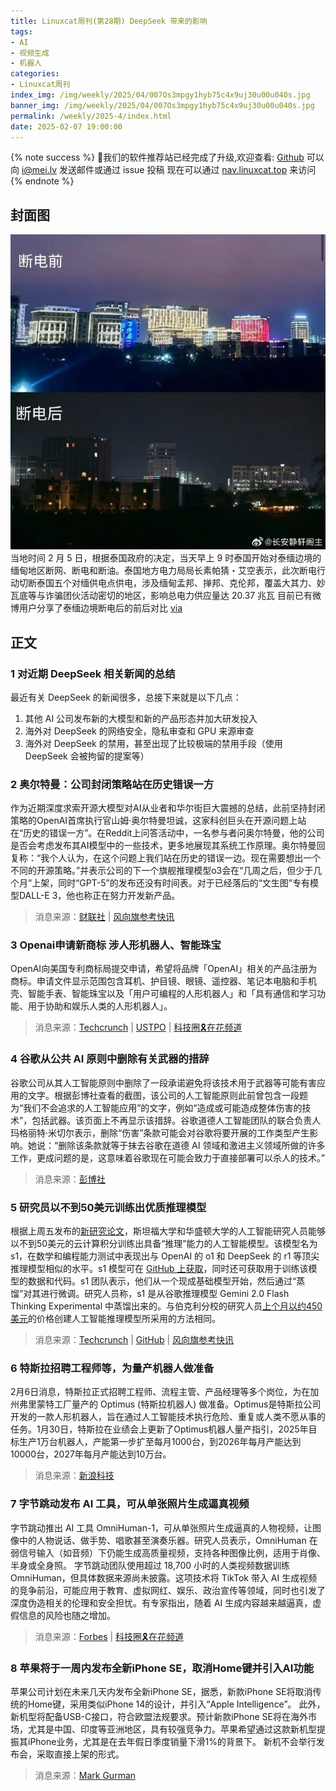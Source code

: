 ```yaml
---
title: Linuxcat周刊(第28期) DeepSeek 带来的影响
tags: 
- AI
- 视频生成
- 机器人
categories: 
- Linuxcat周刊
index_img: /img/weekly/2025/04/007Os3mpgy1hyb75c4x9uj30u00u040s.jpg
banner_img: /img/weekly/2025/04/007Os3mpgy1hyb75c4x9uj30u00u040s.jpg
permalink: /weekly/2025-4/index.html
date: 2025-02-07 19:00:00
---
```

{% note success %}
👏我们的软件推荐站已经完成了升级,欢迎查看: [Github](https://github.com/ssdomei232/nav-next)
可以向 [i@mei.lv](mailto:i@mei.lv) 发送邮件或通过 issue 投稿
现在可以通过 [nav.linuxcat.top](https://nav.linuxcat.top/) 来访问
{% endnote %}

## 封面图

![泰缅边境断电](/img/weekly/2025/04/007Os3mpgy1hyb75c4x9uj30u00u040s.jpg)
当地时间 2 月 5 日，根据泰国政府的决定，当天早上 9 时泰国开始对泰缅边境的缅甸地区断网、断电和断油。泰国地方电力局局长素帕猜・艾空表示，此次断电行动切断泰国五个对缅供电点供电，涉及缅甸孟邦、掸邦、克伦邦，覆盖大其力、妙瓦底等与诈骗团伙活动密切的地区，影响总电力供应量达 20.37 兆瓦
目前已有微博用户分享了泰缅边境断电后的前后对比
[via](https://www.ithome.com/0/829/026.htm)

## 正文

### 1 对近期 DeepSeek 相关新闻的总结

最近有关 DeepSeek 的新闻很多，总接下来就是以下几点：

1. 其他 AI 公司发布新的大模型和新的产品形态并加大研发投入
2. 海外对 DeepSeek 的网络安全，隐私审查和 GPU 来源审查
3. 海外对 DeepSeek 的禁用，甚至出现了比较极端的禁用手段（使用 DeepSeek 会被拘留的提案等）

### 2 奥尔特曼：公司封闭策略站在历史错误一方

作为近期深度求索开源大模型对AI从业者和华尔街巨大震撼的总结，此前坚持封闭策略的OpenAI首席执行官山姆·奥尔特曼坦诚，这家科创巨头在开源问题上站在“历史的错误一方”。在Reddit上问答活动中，一名参与者问奥尔特曼，他的公司是否会考虑发布其AI模型中的一些技术，更多地展现其系统工作原理。奥尔特曼回复称：“我个人认为，在这个问题上我们站在历史的错误一边。现在需要想出一个不同的开源策略。”并表示公司的下一个旗舰推理模型o3会在“几周之后，但少于几个月”上架，同时“GPT-5”的发布还没有时间表。对于已经落后的“文生图”专有模型DALL-E 3，他也称正在努力开发新产品。
> 消息来源：[财联社](https://api3.cls.cn/share/article/1933232?sv=8.8.8&) | [风向旗参考快讯](https://t.me/xhqcankao/16950)

### 3 Openai申请新商标 涉人形机器人、智能珠宝

OpenAI向美国专利商标局提交申请，希望将品牌「OpenAI」相关的产品注册为商标。申请文件显示范围包含耳机、护目镜、眼镜、遥控器、笔记本电脑和手机壳、智能手表、智能珠宝以及「用户可编程的人形机器人」和「具有通信和学习功能、用于协助和娱乐人类的人形机器人」。
> 消息来源：[Techcrunch](https://techcrunch.com/2025/02/03/openais-new-trademark-application-hints-at-humanoid-robots-smart-jewelry-and-more/) | [USTPO](https://tsdr.uspto.gov/#caseNumber=99025123&caseSearchType=US_APPLICATION&caseType=DEFAULT&searchType=statusSearch) | [科技圈🎗在花频道](https://t.me/zaihuanews/30605)

### 4 谷歌从公共 AI 原则中删除有关武器的措辞

谷歌公司从其人工智能原则中删除了一段承诺避免将该技术用于武器等可能有害应用的文字。根据彭博社查看的截图，该公司的人工智能原则此前曾包含一段题为“我们不会追求的人工智能应用”的文字，例如“造成或可能造成整体伤害的技术”，包括武器。该页面上不再显示该措辞。谷歌道德人工智能团队的联合负责人玛格丽特·米切尔表示，删除“伤害”条款可能会对谷歌将要开展的工作类型产生影响。她说：“删除该条款就等于抹去谷歌在道德 AI 领域和激进主义领域所做的许多工作，更成问题的是，这意味着谷歌现在可能会致力于直接部署可以杀人的技术。”

> 消息来源：[彭博社](https://www.bloomberg.com/news/articles/2025-02-04/google-removes-language-on-weapons-from-public-ai-principles)

### 5 研究员以不到50美元训练出优质推理模型

根据上周五发布的[新研究论文](https://arxiv.org/pdf/2501.19393)，斯坦福大学和华盛顿大学的人工智能研究人员能够以不到50美元的云计算积分训练出具备“推理”能力的人工智能模型。该模型名为 s1，在数学和编程能力测试中表现出与 OpenAI 的 o1 和 DeepSeek 的 r1 等顶尖推理模型相似的水平。s1 模型可在 [GitHub 上获取](https://github.com/simplescaling/s1)，同时还可获取用于训练该模型的数据和代码。s1 团队表示，他们从一个现成基础模型开始，然后通过“蒸馏”对其进行微调。研究人员称，s1 是从谷歌推理模型 Gemini 2.0 Flash Thinking Experimental 中蒸馏出来的。与伯克利分校的研究人员[上个月以约450美元](https://techcrunch.com/2025/01/11/researchers-open-source-sky-t1-a-reasoning-ai-model-that-can-be-trained-for-less-than-450/)的价格创建人工智能推理模型所采用的方法相同。

> 消息来源：[Techcrunch](https://techcrunch.com/2025/02/05/researchers-created-an-open-rival-to-openais-o1-reasoning-model-for-under-50/) | [GitHub](https://github.com/simplescaling/s1) | [风向旗参考快讯](https://t.me/xhqcankao/17044)

### 6 特斯拉招聘工程师等，为量产机器人做准备

2月6日消息，特斯拉正式招聘工程师、流程主管、产品经理等多个岗位，为在加州弗里蒙特工厂量产的 Optimus (特斯拉机器人) 做准备。Optimus是特斯拉公司开发的一款人形机器人，旨在通过人工智能技术执行危险、重复或人类不愿从事的任务。1月30日，特斯拉在业绩会上更新了Optimus机器人量产指引，2025年目标生产1万台机器人，产能第一步扩至每月1000台，到2026年每月产能达到10000台，2027年每月产能达到10万台。

> 消息来源：[新浪科技](https://finance.sina.com.cn/chanjing/gsnews/2025-02-06/doc-ineiphxe1759415.shtml)

### 7 字节跳动发布 AI 工具，可从单张照片生成逼真视频

字节跳动推出 AI 工具 OmniHuman-1，可从单张照片生成逼真的人物视频，让图像中的人物说话、做手势、唱歌甚至演奏乐器。研究人员表示，OmniHuman 在弱信号输入（如音频）下仍能生成高质量视频，支持各种图像比例，适用于肖像、半身或全身照。
字节跳动团队使用超过 18,700 小时的人类视频数据训练 OmniHuman，但具体数据来源尚未披露。这项技术将 TikTok 带入 AI 生成视频的竞争前沿，可能应用于教育、虚拟网红、娱乐、政治宣传等领域，同时也引发了深度伪造相关的伦理和安全担忧。有专家指出，随着 AI 生成内容越来越逼真，虚假信息的风险也随之增加。

> 消息来源：[Forbes](https://www.forbes.com/sites/lesliekatz/2025/02/05/tiktok-owners-new-ai-tool-makes-lifelike-videos-from-a-single-photo/) | [科技圈🎗在花频道](https://t.me/zaihuanews/30668)

### 8 苹果将于一周内发布全新iPhone SE，取消Home键并引入AI功能

苹果公司计划在未来几天内发布全新iPhone SE，据悉，新款iPhone SE将取消传统的Home键，采用类似iPhone 14的设计，并引入“Apple Intelligence”。
此外，新机型将配备USB-C接口，符合欧盟法规要求。预计新款iPhone SE将在海外市场，尤其是中国、印度等亚洲地区，具有较强竞争力。苹果希望通过这款新机型提振其iPhone业务，尤其是在去年假日季度销量下滑1%的背景下。
新机不会举行发布会，采取直接上架的形式。

> 消息来源：[Mark Gurman](https://www.bloomberg.com/news/articles/2025-02-06/apple-s-long-awaited-overhaul-of-budget-iphone-nears-release?embedded-checkout=true)
